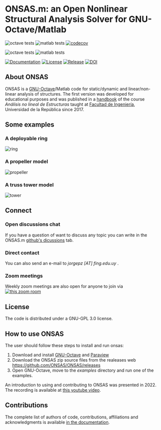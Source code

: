 
# ONSAS.m: an Open Nonlinear Structural Analysis Solver for GNU-Octave/Matlab


![octave tests](https://github.com/ONSAS/ONSAS.m/workflows/octave_moxunit_tests/badge.svg)
![matlab tests](https://github.com/ONSAS/ONSAS.m/workflows/matlab_tests_and_docs/badge.svg)
[![codecov](https://codecov.io/gh/ONSAS/ONSAS.m/branch/master/graph/badge.svg)](https://codecov.io/gh/ONSAS/ONSAS.m) 

![octave tests](https://github.com/ONSAS/ONSAS.m/workflows/octave_tests/badge.svg)
![matlab tests](https://github.com/ONSAS/ONSAS.m/workflows/matlab_tests/badge.svg)


[![Documentation](https://img.shields.io/badge/docs-latest-blue.svg)](https://onsas.github.io/ONSAS.m/dev/)
[![License](https://img.shields.io/badge/License-GPLv3-green.svg)](https://github.com/ONSAS/ONSAS.m/blob/master/COPYING)
[![Release](https://img.shields.io/github/v/release/ONSAS/ONSAS?color=yellow&include_prereleases)](https://github.com/ONSAS/ONSAS.m/releases)
[![DOI](https://zenodo.org/badge/170120732.svg)](https://zenodo.org/badge/latestdoi/170120732)


## About ONSAS <a name="aboutonsas"></a>

ONSAS is a [GNU-Octave](https://www.gnu.org/software/octave/)/Matlab code for static/dynamic and linear/non-linear analysis of structures. The first version was developed for educational purposes and was published in a [handbook](https://www.colibri.udelar.edu.uy/jspui/bitstream/20.500.12008/22106/1/Bazzano_P%c3%a9rezZerpa_Introducci%c3%b3n_al_An%c3%a1lisis_No_Lineal_de_Estructuras_2017.pdf) of the course _Análisis no lineal de Estructuras_ taught at [Facultad de Ingeniería](https://www.fing.edu.uy/), Universidad de la República since 2017.

## Some examples

### A deployable ring
![ring](https://github.com/ONSAS/ONSAS.m/blob/master/docs/src/assets/deployableRing.gif?raw=true)

### A propeller model
![propeller](https://github.com/ONSAS/ONSAS.m/blob/master/docs/src/assets/propeller.gif?raw=true)

### A truss tower model
![tower](https://github.com/ONSAS/ONSAS_docs/blob/master/gifs/tower.gif?raw=true)


## Connect <a name="connect"></a>

### Open discussions chat

If you have a question of want to discuss any topic you can write in the ONSAS.m [github's dicussions](https://github.com/ONSAS/ONSAS.m/discussions) tab.

### Direct contact
You can also send an e-mail to _jorgepz [AT] fing.edu.uy_ .

### Zoom meetings

Weekly zoom meetings are also open for anyone to join via [![this zoom room](https://img.shields.io/badge/zoom-meetings-red)](https://salavirtual-udelar.zoom.us/j/89574786968?pwd=S3c3c3hMVlR1N3E3Z2tSbVlCWW1QUT09)


## License

The code is distributed under a GNU-GPL 3.0 license.

## How to use ONSAS <a name="howtouseonsas"></a>

The user should follow these steps to install and run onsas:

1. Download and install [GNU-Octave](https://www.gnu.org/software/octave/) and [Paraview](https://www.paraview.org/)
1. Download the ONSAS zip source files from the realeases web https://github.com/ONSAS/ONSAS/releases
1. Open GNU-Octave, move to the _examples_ directory and run one of the examples.

An introduction to using and contributing to ONSAS was presented in 2022. The recording is available at [this youtube video](https://www.youtube.com/watch?v=tkJAD4UDvfI).

## Contributions <a name="contributions"></a>

The complete list of authors of code, contributions, affiliations and acknowledgments is available [in the documentation](https://onsas.github.io/ONSAS.m/dev/#Authors).
